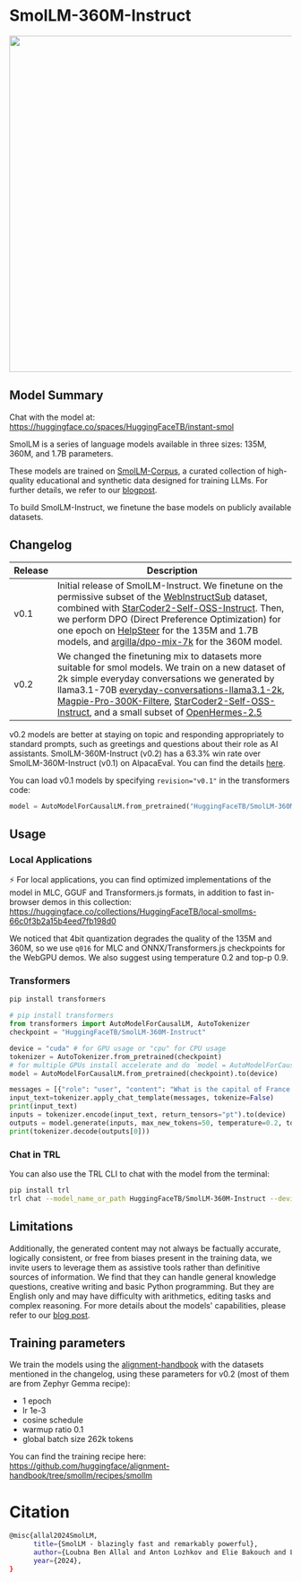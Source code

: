 

# SmolLM-360M-Instruct

<center>
    <img src="https://huggingface.co/datasets/HuggingFaceTB/images/resolve/main/banner_smol.png" alt="SmolLM" width="1100" height="600">
</center>


## Model Summary
Chat with the model at: https://huggingface.co/spaces/HuggingFaceTB/instant-smol

SmolLM is a series of language models available in three sizes: 135M, 360M, and 1.7B parameters. 

These models are trained on [SmolLM-Corpus](https://huggingface.co/datasets/HuggingFaceTB/smollm-corpus), a curated collection of high-quality educational and synthetic data designed for training LLMs. For further details, we refer to our [blogpost](https://huggingface.co/blog/smollm).

To build SmolLM-Instruct, we finetune the base models on publicly available datasets.

## Changelog

|Release|Description|
|-|-|
|v0.1| Initial release of SmolLM-Instruct. We finetune on the permissive subset of the [WebInstructSub](https://huggingface.co/datasets/TIGER-Lab/WebInstructSub) dataset, combined with [StarCoder2-Self-OSS-Instruct](https://huggingface.co/datasets/bigcode/self-oss-instruct-sc2-exec-filter-50k). Then, we perform DPO (Direct Preference Optimization) for one epoch on [HelpSteer](https://huggingface.co/datasets/nvidia/HelpSteer) for the 135M and 1.7B models, and [argilla/dpo-mix-7k](https://huggingface.co/datasets/argilla/dpo-mix-7k) for the 360M model.|
|v0.2| We changed the finetuning mix to datasets more suitable for smol models. We train on a new dataset of 2k simple everyday conversations we generated by llama3.1-70B [everyday-conversations-llama3.1-2k](https://huggingface.co/datasets/HuggingFaceTB/everyday-conversations-llama3.1-2k/), [Magpie-Pro-300K-Filtere](https://huggingface.co/datasets/Magpie-Align/Magpie-Pro-300K-Filtered), [StarCoder2-Self-OSS-Instruct](https://huggingface.co/datasets/bigcode/self-oss-instruct-sc2-exec-filter-50k), and a small subset of [OpenHermes-2.5](https://huggingface.co/datasets/teknium/OpenHermes-2.5)|


v0.2 models are better at staying on topic and responding appropriately to standard prompts, such as greetings and questions about their role as AI assistants. SmolLM-360M-Instruct (v0.2) has a 63.3% win rate over SmolLM-360M-Instruct (v0.1) on AlpacaEval. You can find the details [here](https://huggingface.co/datasets/HuggingFaceTB/alpaca_eval_details/).

You can load v0.1 models by specifying `revision="v0.1"` in the transformers code:
```python
model = AutoModelForCausalLM.from_pretrained("HuggingFaceTB/SmolLM-360M-Instruct", revision="v0.1")
```

## Usage

### Local Applications
⚡ For local applications, you can find optimized implementations of the model in MLC, GGUF and Transformers.js formats, in addition to fast in-browser demos in this collection: https://huggingface.co/collections/HuggingFaceTB/local-smollms-66c0f3b2a15b4eed7fb198d0

We noticed that 4bit quantization degrades the quality of the 135M and 360M, so we use `q016` for MLC and ONNX/Transformers.js checkpoints for the WebGPU demos. We also suggest using temperature 0.2 and top-p 0.9.

### Transformers
```bash
pip install transformers
```

```python
# pip install transformers
from transformers import AutoModelForCausalLM, AutoTokenizer
checkpoint = "HuggingFaceTB/SmolLM-360M-Instruct"

device = "cuda" # for GPU usage or "cpu" for CPU usage
tokenizer = AutoTokenizer.from_pretrained(checkpoint)
# for multiple GPUs install accelerate and do `model = AutoModelForCausalLM.from_pretrained(checkpoint, device_map="auto")`
model = AutoModelForCausalLM.from_pretrained(checkpoint).to(device)

messages = [{"role": "user", "content": "What is the capital of France."}]
input_text=tokenizer.apply_chat_template(messages, tokenize=False)
print(input_text)
inputs = tokenizer.encode(input_text, return_tensors="pt").to(device)
outputs = model.generate(inputs, max_new_tokens=50, temperature=0.2, top_p=0.9, do_sample=True)
print(tokenizer.decode(outputs[0]))
```

### Chat in TRL
You can also use the TRL CLI to chat with the model from the terminal:
```bash
pip install trl
trl chat --model_name_or_path HuggingFaceTB/SmolLM-360M-Instruct --device cpu
```

## Limitations

Additionally, the generated content may not always be factually accurate, logically consistent, or free from biases present in the training data, we invite users to leverage them as assistive tools rather than definitive sources of information. We find that they can handle general knowledge questions, creative writing and basic Python programming. But they are English only and may have difficulty with arithmetics, editing tasks and complex reasoning. For more details about the models' capabilities, please refer to our [blog post](https://huggingface.co/blog/smollm).

## Training parameters
We train the models using the [alignment-handbook](https://github.com/huggingface/alignment-handbook) with the datasets mentioned in the changelog, using these parameters for v0.2 (most of them are from Zephyr Gemma recipe):
- 1 epoch
- lr 1e-3
- cosine schedule
- warmup ratio 0.1
- global batch size 262k tokens

You can find the training recipe here: https://github.com/huggingface/alignment-handbook/tree/smollm/recipes/smollm


# Citation
```bash
@misc{allal2024SmolLM,
      title={SmolLM - blazingly fast and remarkably powerful}, 
      author={Loubna Ben Allal and Anton Lozhkov and Elie Bakouch and Leandro von Werra and Thomas Wolf},
      year={2024},
}
```
